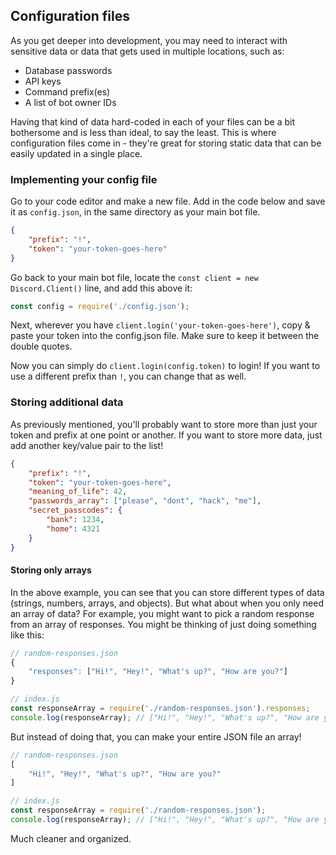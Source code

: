## Configuration files

As you get deeper into development, you may need to interact with sensitive data or data that gets used in multiple locations, such as:

* Database passwords
* API keys
* Command prefix(es)
* A list of bot owner IDs

Having that kind of data hard-coded in each of your files can be a bit bothersome and is less than ideal, to say the least. This is where configuration files come in - they're great for storing static data that can be easily updated in a single place.

### Implementing your config file

Go to your code editor and make a new file. Add in the code below and save it as `config.json`, in the same directory as your main bot file.

```json
{
	"prefix": "!",
	"token": "your-token-goes-here"
}
```

Go back to your main bot file, locate the `const client = new Discord.Client()` line, and add this above it:

```js
const config = require('./config.json');
```

Next, wherever you have `client.login('your-token-goes-here')`, copy & paste your token into the config.json file. Make sure to keep it between the double quotes.

Now you can simply do `client.login(config.token)` to login! If you want to use a different prefix than `!`, you can change that as well.

### Storing additional data

As previously mentioned, you'll probably want to store more than just your token and prefix at one point or another. If you want to store more data, just add another key/value pair to the list!

```json
{
	"prefix": "!",
	"token": "your-token-goes-here",
	"meaning_of_life": 42,
	"passwords_array": ["please", "dont", "hack", "me"],
	"secret_passcodes": {
		"bank": 1234,
		"home": 4321
	}
}
```

#### Storing only arrays

In the above example, you can see that you can store different types of data (strings, numbers, arrays, and objects). But what about when you only need an array of data? For example, you might want to pick a random response from an array of responses. You might be thinking of just doing something like this:

```js
// random-responses.json
{
	"responses": ["Hi!", "Hey!", "What's up?", "How are you?"]
}

// index.js
const responseArray = require('./random-responses.json').responses;
console.log(responseArray); // ["Hi!", "Hey!", "What's up?", "How are you?"]
```

But instead of doing that, you can make your entire JSON file an array!

```js
// random-responses.json
[
	"Hi!", "Hey!", "What's up?", "How are you?"
]

// index.js
const responseArray = require('./random-responses.json');
console.log(responseArray); // ["Hi!", "Hey!", "What's up?", "How are you?"]
```

Much cleaner and organized.
